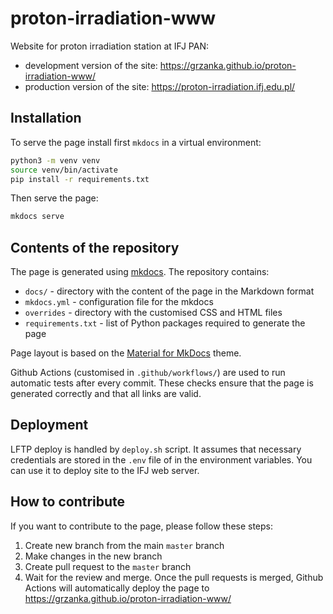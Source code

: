 # proton-irradiation-www
Website for proton irradiation station at IFJ PAN:
  - development version of the site: https://grzanka.github.io/proton-irradiation-www/
  - production version of the site: https://proton-irradiation.ifj.edu.pl/

## Installation

To serve the page install first `mkdocs` in a virtual environment:

```bash
python3 -m venv venv
source venv/bin/activate
pip install -r requirements.txt
```

Then serve the page:

```bash
mkdocs serve
```

## Contents of the repository

The page is generated using [mkdocs](https://www.mkdocs.org/). The repository contains:
- `docs/` - directory with the content of the page in the Markdown format
- `mkdocs.yml` - configuration file for the mkdocs
- `overrides` - directory with the customised CSS and HTML files
- `requirements.txt` - list of Python packages required to generate the page

Page layout is based on the [Material for MkDocs](https://squidfunk.github.io/mkdocs-material/) theme.

Github Actions (customised in `.github/workflows/`) are used to run automatic tests after every commit. 
These checks ensure that the page is generated correctly and that all links are valid.

## Deployment

LFTP deploy is handled by `deploy.sh` script. It assumes that necessary credentials are stored in the `.env` file of in the environment variables.
You can use it to deploy site to the IFJ web server.

## How to contribute

If you want to contribute to the page, please follow these steps:
1. Create new branch from the main `master` branch
2. Make changes in the new branch
3. Create pull request to the `master` branch
4. Wait for the review and merge. Once the pull requests is merged, Github Actions will automatically deploy the page to https://grzanka.github.io/proton-irradiation-www/